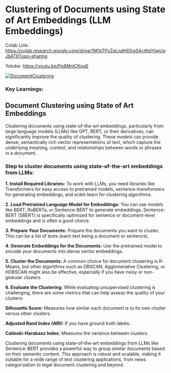 # Clustering  of Documents using State of Art Embeddings (LLM Embeddings)

Colab Link: https://colab.research.google.com/drive/1M1xTPxZqLndH0GgSActKeYjiwUqJbAT6?usp=sharing 

Yotube: https://youtu.be/Pp8MnlCKpgE 

[![DocumentClustering](https://img.youtube.com/vi/Pp8MnlCKpgE/0.jpg)](https://www.youtube.com/watch?v=Pp8MnlCKpgE) 

### Key Learnings:

## Document Clustering using State of Art Embeddings

Clustering documents using state-of-the-art embeddings, particularly from large language models (LLMs) like GPT, BERT, or their derivatives, can significantly improve the quality of clustering. These models can provide dense, semantically rich vector representations of text, which capture the underlying meaning, context, and relationships between words or phrases in a document.

### Step to cluster documents using state-of-the-art embeddings from LLMs:

**1. Install Required Libraries:** To work with LLMs, you need libraries like Transformers for easy access to pretrained models, sentence-transformers for generating embeddings, and scikit-learn for clustering algorithms.

**2. Load Pretrained Language Model for Embeddings:** You can use models like BERT, RoBERTa, or Sentence-BERT to generate embeddings. Sentence-BERT (SBERT) is specifically optimized for sentence or document-level embeddings and is often a good choice.

**3. Prepare Your Documents:** Prepare the documents you want to cluster. This can be a list of texts (each text being a document or sentence).

**4. Generate Embeddings for the Documents:** Use the pretrained model to encode your documents into dense vector embeddings.

**5. Cluster the Documents:** A common choice for document clustering is K-Means, but other algorithms such as DBSCAN, Agglomerative Clustering, or HDBSCAN might also be effective, especially if you have noisy or non-globular clusters.

**6. Evaluate the Clustering:** While evaluating unsupervised clustering is challenging, there are some metrics that can help assess the quality of your clusters:

**Silhouette Score:** Measures how similar each document is to its own cluster versus other clusters.

**Adjusted Rand Index (ARI):** If you have ground truth labels.

**Calinski-Harabasz Index:** Measures the variance between clusters.

Clustering documents using state-of-the-art embeddings from LLMs like Sentence-BERT provides a powerful way to group similar documents based on their semantic content. This approach is robust and scalable, making it suitable for a wide range of text clustering applications, from news categorization to legal document clustering and beyond.
